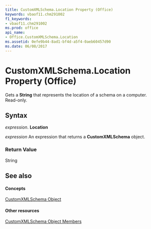 ```yaml
---
title: CustomXMLSchema.Location Property (Office)
keywords: vbaof11.chm291002
f1_keywords:
- vbaof11.chm291002
ms.prod: office
api_name:
- Office.CustomXMLSchema.Location
ms.assetid: 0efe9b44-8ad1-bf4d-a5f4-0aeb60457d90
ms.date: 06/08/2017
---
```



# CustomXMLSchema.Location Property (Office)

Gets a  **String** that represents the location of a schema on a computer. Read-only.


## Syntax

 _expression_. **Location**

 _expression_ An expression that returns a **CustomXMLSchema** object.


### Return Value

String


## See also


#### Concepts


[CustomXMLSchema Object](customxmlschema-object-office.md)
#### Other resources


[CustomXMLSchema Object Members](customxmlschema-members-office.md)

